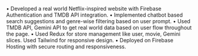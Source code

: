 
• Developed a real world Netflix-inspired website with Firebase Authentication and TMDB API integration.
• Implemented chatbot based search suggestions and genre-wise filtering based on user prompt.
• Used TMDB API, Gemini API to get real world data based on user flow throughout the page.
• Used Redux for store management like user, movie, Gemini slices. Used Tailwind for responsive design.
• Deployed on Firebase Hosting with secure routing and responsiveness.
